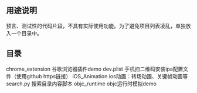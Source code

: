 ## 用途说明

预言、测试性的代码片段，不具有实际使用功能。为了避免项目列表凌乱，单独放入一个目录中。

## 目录

chrome_extension     谷歌浏览器插件demo
dev.plist            手机扫二维码安装ipa配置文件（使用github https链接）
iOS_Animation        ios动画：转场动画、关键帧动画等
search.py            搜索目录内容脚本
objc_runtime         objc运行时模拟demo

